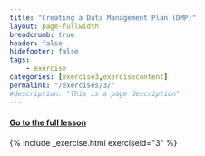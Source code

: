 ```yaml
---
title: "Creating a Data Management Plan (DMP)"
layout: page-fullwidth
breadcrumb: true
header: false
hidefooter: false
tags:
    - exercise
categories: [exercise3,exercisecontent]
permalink: "/exercises/3/"
#description: "This is a page description"
---
```

<h4><a href="{{ site.url }}{{ site.baseurl }}/modules/1/b">Go to the full lesson</a></h4>
{% include _exercise.html exerciseid="3" %}
